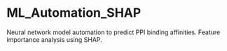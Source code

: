 # ML_Automation_SHAP
Neural network model automation to predict PPI binding affinities. Feature importance analysis using SHAP.
